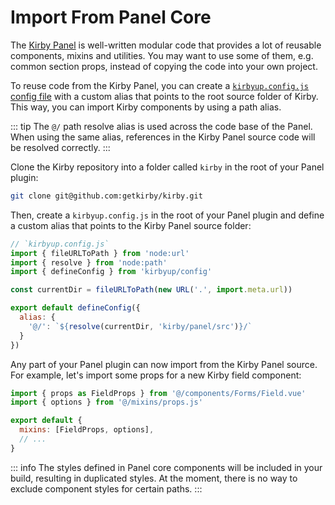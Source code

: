 # Import From Panel Core

The [Kirby Panel](https://github.com/getkirby/kirby/tree/main/panel/src) is well-written modular code that provides a lot of reusable components, mixins and utilities. You may want to use some of them, e.g. common section props, instead of copying the code into your own project.

To reuse code from the Kirby Panel, you can create a [`kirbyup.config.js` config file](/guide/config-file) with a custom alias that points to the root source folder of Kirby. This way, you can import Kirby components by using a path alias.

::: tip
The `@/` path resolve alias is used across the code base of the Panel. When using the same alias, references in the Kirby Panel source code will be resolved correctly.
:::

Clone the Kirby repository into a folder called `kirby` in the root of your Panel plugin:

```bash
git clone git@github.com:getkirby/kirby.git
```

Then, create a `kirbyup.config.js` in the root of your Panel plugin and define a custom alias that points to the Kirby Panel source folder:

```js
// `kirbyup.config.js`
import { fileURLToPath } from 'node:url'
import { resolve } from 'node:path'
import { defineConfig } from 'kirbyup/config'

const currentDir = fileURLToPath(new URL('.', import.meta.url))

export default defineConfig({
  alias: {
    '@/': `${resolve(currentDir, 'kirby/panel/src')}/`
  }
})
```

Any part of your Panel plugin can now import from the Kirby Panel source. For example, let's import some props for a new Kirby field component:

```js
import { props as FieldProps } from '@/components/Forms/Field.vue'
import { options } from '@/mixins/props.js'

export default {
  mixins: [FieldProps, options],
  // ...
}
```

::: info
The styles defined in Panel core components will be included in your build, resulting in duplicated styles. At the moment, there is no way to exclude component styles for certain paths.
:::
